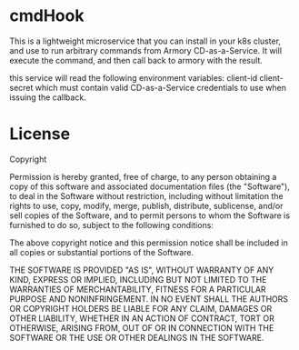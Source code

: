 # cmdHook
This is a lightweight microservice that you can install in your k8s cluster, and use to run arbitrary commands from Armory CD-as-a-Service. It will execute the command, and then call back to armory with the result.

this service will read the following environment variables:
client-id
client-secret
which must contain valid CD-as-a-Service credentials to use when issuing the callback.

# License

Copyright <YEAR> <COPYRIGHT HOLDER>

Permission is hereby granted, free of charge, to any person obtaining a copy of this software and associated documentation files (the "Software"), to deal in the Software without restriction, including without limitation the rights to use, copy, modify, merge, publish, distribute, sublicense, and/or sell copies of the Software, and to permit persons to whom the Software is furnished to do so, subject to the following conditions:

The above copyright notice and this permission notice shall be included in all copies or substantial portions of the Software.

THE SOFTWARE IS PROVIDED "AS IS", WITHOUT WARRANTY OF ANY KIND, EXPRESS OR IMPLIED, INCLUDING BUT NOT LIMITED TO THE WARRANTIES OF MERCHANTABILITY, FITNESS FOR A PARTICULAR PURPOSE AND NONINFRINGEMENT. IN NO EVENT SHALL THE AUTHORS OR COPYRIGHT HOLDERS BE LIABLE FOR ANY CLAIM, DAMAGES OR OTHER LIABILITY, WHETHER IN AN ACTION OF CONTRACT, TORT OR OTHERWISE, ARISING FROM, OUT OF OR IN CONNECTION WITH THE SOFTWARE OR THE USE OR OTHER DEALINGS IN THE SOFTWARE.

